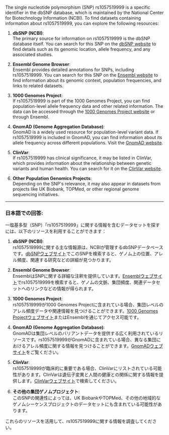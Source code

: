 The single nucleotide polymorphism (SNP) rs1057519999 is a specific identifier in the dbSNP database, which is maintained by the National Center for Biotechnology Information (NCBI). To find datasets containing information about rs1057519999, you can explore the following resources:

1. **dbSNP (NCBI)**:  
   The primary source for information on rs1057519999 is the dbSNP database itself. You can search for this SNP on the [dbSNP website](https://www.ncbi.nlm.nih.gov/snp/) to find details such as its genomic location, allele frequency, and any associated studies.

2. **Ensembl Genome Browser**:  
   Ensembl provides detailed annotations for SNPs, including rs1057519999. You can search for this SNP on the [Ensembl website](https://www.ensembl.org/) to find information about its genomic context, population frequencies, and links to related datasets.

3. **1000 Genomes Project**:  
   If rs1057519999 is part of the 1000 Genomes Project, you can find population-level allele frequency data and other related information. The data can be accessed through the [1000 Genomes Project website](https://www.internationalgenome.org/) or through Ensembl.

4. **GnomAD (Genome Aggregation Database)**:  
   GnomAD is a widely used resource for population-level variant data. If rs1057519999 is included in GnomAD, you can find information about its allele frequency across different populations. Visit the [GnomAD website](https://gnomad.broadinstitute.org/).

5. **ClinVar**:  
   If rs1057519999 has clinical significance, it may be listed in ClinVar, which provides information about the relationship between genetic variants and human health. You can search for it on the [ClinVar website](https://www.ncbi.nlm.nih.gov/clinvar/).

6. **Other Population Genomics Projects**:  
   Depending on the SNP's relevance, it may also appear in datasets from projects like UK Biobank, TOPMed, or other regional genome sequencing initiatives.

---

### 日本語での回答:
一塩基多型（SNP）「rs1057519999」に関する情報を含むデータセットを探すには、以下のリソースを利用することができます：

1. **dbSNP (NCBI)**:  
   rs1057519999に関する主な情報源は、NCBIが管理するdbSNPデータベースです。[dbSNPウェブサイト](https://www.ncbi.nlm.nih.gov/snp/)でこのSNPを検索すると、ゲノム上の位置、アレル頻度、関連する研究などの詳細が見つかります。

2. **Ensembl Genome Browser**:  
   EnsemblはSNPに関する詳細な注釈を提供しています。[Ensemblウェブサイト](https://www.ensembl.org/)でrs1057519999を検索すると、ゲノムの文脈、集団頻度、関連データセットへのリンクなどの情報が得られます。

3. **1000 Genomes Project**:  
   rs1057519999が1000 Genomes Projectに含まれている場合、集団レベルのアレル頻度データや関連情報を見つけることができます。[1000 Genomes Projectウェブサイト](https://www.internationalgenome.org/)またはEnsemblを通じてアクセス可能です。

4. **GnomAD (Genome Aggregation Database)**:  
   GnomADは集団レベルのバリアントデータを提供する広く利用されているリソースです。rs1057519999がGnomADに含まれている場合、異なる集団におけるアレル頻度に関する情報を見つけることができます。[GnomADウェブサイト](https://gnomad.broadinstitute.org/)をご覧ください。

5. **ClinVar**:  
   rs1057519999が臨床的に重要である場合、ClinVarにリストされている可能性があります。ClinVarは遺伝子変異と人間の健康との関係に関する情報を提供します。[ClinVarウェブサイト](https://www.ncbi.nlm.nih.gov/clinvar/)で検索してください。

6. **その他の集団ゲノムプロジェクト**:  
   このSNPの関連性によっては、UK BiobankやTOPMed、その他の地域的なゲノムシーケンスプロジェクトのデータセットにも含まれている可能性があります。

これらのリソースを活用して、rs1057519999に関する情報を調査してください。